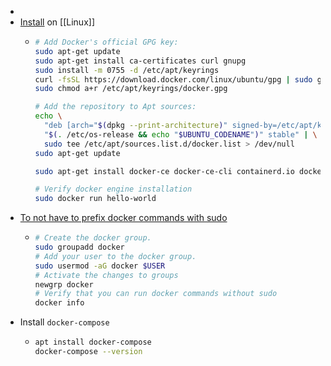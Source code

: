 -
- [Install](https://docs.docker.com/engine/install/ubuntu/#install-using-the-repository) on [[Linux]]
	- ```bash
	  # Add Docker's official GPG key:
	  sudo apt-get update
	  sudo apt-get install ca-certificates curl gnupg
	  sudo install -m 0755 -d /etc/apt/keyrings
	  curl -fsSL https://download.docker.com/linux/ubuntu/gpg | sudo gpg --dearmor -o /etc/apt/keyrings/docker.gpg
	  sudo chmod a+r /etc/apt/keyrings/docker.gpg
	  
	  # Add the repository to Apt sources:
	  echo \
	    "deb [arch="$(dpkg --print-architecture)" signed-by=/etc/apt/keyrings/docker.gpg] https://download.docker.com/linux/ubuntu \
	    "$(. /etc/os-release && echo "$UBUNTU_CODENAME")" stable" | \
	    sudo tee /etc/apt/sources.list.d/docker.list > /dev/null
	  sudo apt-get update
	  
	  sudo apt-get install docker-ce docker-ce-cli containerd.io docker-buildx-plugin docker-compose-plugin
	  
	  # Verify docker engine installation
	  sudo docker run hello-world
	  ```
- [To not have to prefix docker commands with sudo](https://docs.docker.com/engine/install/linux-postinstall/)
	- ```bash
	  # Create the docker group.
	  sudo groupadd docker
	  # Add your user to the docker group.
	  sudo usermod -aG docker $USER
	  # Activate the changes to groups
	  newgrp docker
	  # Verify that you can run docker commands without sudo
	  docker info
	  ```
- Install `docker-compose`
	- ```bash
	  apt install docker-compose
	  docker-compose --version
	  ```